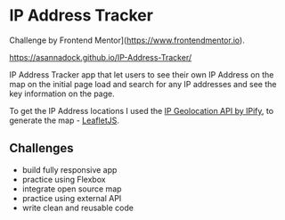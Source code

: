 # IP Address Tracker

Challenge by Frontend Mentor](https://www.frontendmentor.io).

https://asannadock.github.io/IP-Address-Tracker/

IP Address Tracker app that let users to see their own IP Address on the map on the initial page load and search for any IP addresses and see the key information on the page.

To get the IP Address locations I used the [IP Geolocation API by IPify](https://geo.ipify.org/), to generate the map - [LeafletJS](https://leafletjs.com/).

## Challenges

- build fully responsive app
- practice using Flexbox
- integrate open source map
- practice using external API
- write clean and reusable code
